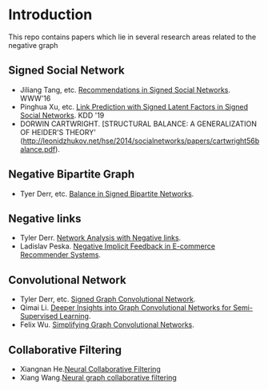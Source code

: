 # Introduction
This repo contains papers which lie in several research areas related to the negative graph

## Signed Social Network
- Jiliang Tang, etc. [Recommendations in Signed Social Networks](https://dl.acm.org/doi/pdf/10.1145/2872427.2882971). WWW'16
- Pinghua Xu, etc. [Link Prediction with Signed Latent Factors in Signed Social Networks](https://dl.acm.org/doi/pdf/10.1145/3292500.3330850). KDD '19
- DORWIN CARTWRIGHT. [STRUCTURAL BALANCE: A GENERALIZATION OF HEIDER'S THEORY'
(http://leonidzhukov.net/hse/2014/socialnetworks/papers/cartwright56balance.pdf).
## Negative Bipartite Graph 
- Tyer Derr, etc. [Balance in Signed Bipartite Networks](https://dl.acm.org/doi/pdf/10.1145/3357384.3358009).
## Negative links
- Tyler Derr. [Network Analysis with Negative links](https://dl.acm.org/doi/pdf/10.1145/3336191.3372188).
- Ladislav Peska. [Negative Implicit Feedback in E-commerce Recommender Systems](https://dl.acm.org/doi/pdf/10.1145/2479787.2479800).
## Convolutional Network
- Tyler Derr, etc. [Signed Graph Convolutional Network](https://arxiv.org/pdf/1808.06354.pdf).
- Qimai Li. [Deeper Insights into Graph Convolutional Networks for Semi-Supervised Learning](https://arxiv.org/pdf/1801.07606.pdf).
- Felix Wu. [Simplifying Graph Convolutional Networks](https://arxiv.org/pdf/1902.07153.pdf).
## Collaborative Filtering
- Xiangnan He.[Neural Collaborative Filtering](https://dl.acm.org/doi/pdf/10.1145/3038912.3052569?casa_token=42uktvQDKKoAAAAA:kBEyVjXHAIv30_sXdMfwYj_tDVVhr3lozI1Ho_GR-8KVV3CYO3t0XJulXAjogmlhwHiVnL8R4Vc)
- Xiang Wang.[Neural graph collaborative filtering](https://dl.acm.org/doi/pdf/10.1145/3331184.3331267?casa_token=PZhZWYFkQJMAAAAA:ysJIP5IowHLfbZFhaGsrx0GfhHQZY_lV3O-getVPXuEwnVXOzrowB7F5SZwFW_ufeG4LVjUHgLc)
